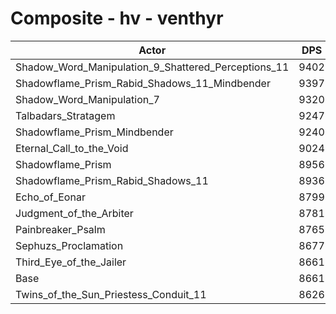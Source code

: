 # Composite - hv - venthyr
| Actor | DPS | Increase |
|---|:---:|:---:|
|Shadow_Word_Manipulation_9_Shattered_Perceptions_11|9402|8.55%|
|Shadowflame_Prism_Rabid_Shadows_11_Mindbender|9397|8.50%|
|Shadow_Word_Manipulation_7|9320|7.61%|
|Talbadars_Stratagem|9247|6.76%|
|Shadowflame_Prism_Mindbender|9240|6.68%|
|Eternal_Call_to_the_Void|9024|4.19%|
|Shadowflame_Prism|8956|3.41%|
|Shadowflame_Prism_Rabid_Shadows_11|8936|3.18%|
|Echo_of_Eonar|8799|1.59%|
|Judgment_of_the_Arbiter|8781|1.39%|
|Painbreaker_Psalm|8765|1.20%|
|Sephuzs_Proclamation|8677|0.19%|
|Third_Eye_of_the_Jailer|8661|0.00%|
|Base|8661|0.00%|
|Twins_of_the_Sun_Priestess_Conduit_11|8626|-0.40%|
